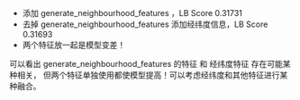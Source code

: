 
- 添加 generate_neighbourhood_features ，LB Score 0.31731
- 去掉 generate_neighbourhood_features 添加经纬度信息，LB Score 0.31693
- 两个特征放一起是模型变差！

可以看出 generate_neighbourhood_features 的特征 和 经纬度特征 存在可能某种相关，
但两个特征单独使用都使模型提高！可以考虑经纬度和其他特征进行某种融合。
